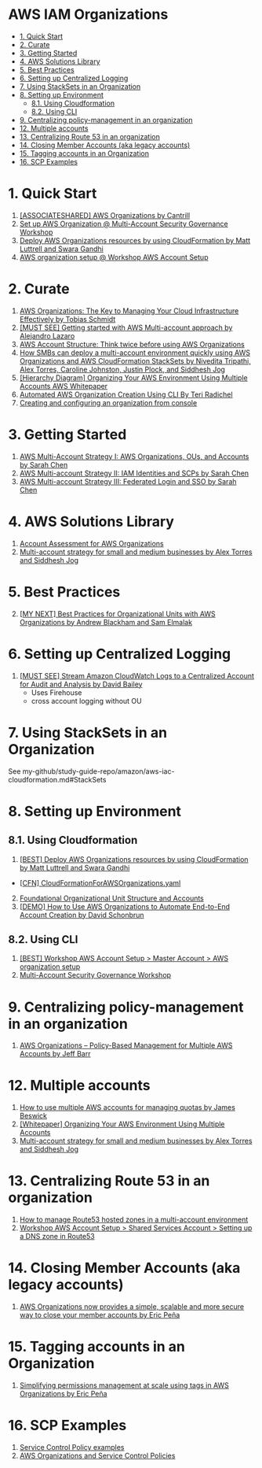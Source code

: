 <h1>AWS IAM Organizations</h1>

<!-- TOC -->

- [1. Quick Start](#1-quick-start)
- [2. Curate](#2-curate)
- [3. Getting Started](#3-getting-started)
- [4. AWS Solutions Library](#4-aws-solutions-library)
- [5. Best Practices](#5-best-practices)
- [6. Setting up Centralized Logging](#6-setting-up-centralized-logging)
- [7. Using StackSets in an Organization](#7-using-stacksets-in-an-organization)
- [8. Setting up Environment](#8-setting-up-environment)
  - [8.1. Using Cloudformation](#81-using-cloudformation)
  - [8.2. Using CLI](#82-using-cli)
- [9. Centralizing policy-management in an organization](#9-centralizing-policy-management-in-an-organization)
- [12. Multiple accounts](#12-multiple-accounts)
- [13. Centralizing Route 53 in an organization](#13-centralizing-route-53-in-an-organization)
- [14. Closing Member Accounts (aka legacy accounts)](#14-closing-member-accounts-aka-legacy-accounts)
- [15. Tagging accounts in an Organization](#15-tagging-accounts-in-an-organization)
- [16. SCP Examples](#16-scp-examples)

<!-- /TOC -->

# 1. Quick Start

1. [[ASSOCIATESHARED] AWS Organizations by Cantrill](https://learn.cantrill.io/courses/1820301/lectures/41301370)
1. [Set up AWS Organization @ Multi-Account Security Governance Workshop](https://catalog.us-east-1.prod.workshops.aws/workshops/d3f60827-89f2-46a8-9be7-6e7185bd7665/en-US/1-env-setup/setup-org)
2. [Deploy AWS Organizations resources by using CloudFormation by Matt Luttrell and Swara Gandhi](https://aws.amazon.com/blogs/security/deploy-aws-organizations-resources-by-using-cloudformation/)
3. [AWS organization setup @ Workshop AWS Account Setup](https://workshop-aws-account-setup.fstehle.com/master-account/aws-organization/)

# 2. Curate

1. [AWS Organizations: The Key to Managing Your Cloud Infrastructure Effectively by Tobias Schmidt](https://blog.awsfundamentals.com/aws-organizations-the-key-to-managing-your-cloud-infrastructure-effectively)
1. [[MUST SEE] Getting started with AWS Multi-account approach by Alejandro Lazaro ](https://dev.to/aws-builders/getting-started-with-aws-multi-account-approach-4j5c)
1. [AWS Account Structure: Think twice before using AWS Organizations](https://cloudonaut.io/aws-account-structure-think-twice-before-using-aws-organizations/)
1. [How SMBs can deploy a multi-account environment quickly using AWS Organizations and AWS CloudFormation StackSets by Nivedita Tripathi, Alex Torres, Caroline Johnston, Justin Plock, and Siddhesh Jog](https://aws.amazon.com/blogs/mt/deploy-a-multi-account-environment-in-under-30-minutes-using-aws-cloudformation-stacksets/)
1. [[Hierarchy Diagram] Organizing Your AWS Environment Using Multiple Accounts AWS Whitepaper](https://docs.aws.amazon.com/whitepapers/latest/organizing-your-aws-environment/core-concepts.html)
1. [Automated AWS Organization Creation Using CLI By Teri Radichel](https://medium.com/cloud-security/automated-aws-organization-creation-4d31519c4a32)
1. [Creating and configuring an organization from console](https://docs.aws.amazon.com/organizations/latest/userguide/orgs_tutorials_basic.html)

# 3. Getting Started

1. [AWS Multi-Account Strategy I: AWS Organizations, OUs, and Accounts by Sarah Chen](https://towardsaws.com/aws-multi-account-strategy-i-aws-organizations-ous-and-accounts-a4860f475161)
1. [AWS Multi-account Strategy II: IAM Identities and SCPs by Sarah Chen](https://medium.com/towards-aws/aws-multi-account-strategy-ii-iam-identities-and-scps-a84e371d72b7)
1. [AWS Multi-account Strategy III: Federated Login and SSO by Sarah Chen](https://medium.com/towards-aws/aws-multi-account-strategy-iii-federated-login-and-sso-cc49b8be164f)

# 4. AWS Solutions Library

1. [Account Assessment for AWS Organizations](https://aws.amazon.com/solutions/implementations/account-assessment-for-aws-organizations/)
2. [Multi-account strategy for small and medium businesses by Alex Torres and Siddhesh Jog](https://aws.amazon.com/blogs/mt/multi-account-strategy-for-small-and-medium-businesses/)

# 5. Best Practices

2. [[MY NEXT] Best Practices for Organizational Units with AWS Organizations by Andrew Blackham and Sam Elmalak ](https://aws.amazon.com/blogs/mt/best-practices-for-organizational-units-with-aws-organizations/)

# 6. Setting up Centralized Logging

1. [[MUST SEE] Stream Amazon CloudWatch Logs to a Centralized Account for Audit and Analysis by David Bailey](https://aws.amazon.com/blogs/architecture/stream-amazon-cloudwatch-logs-to-a-centralized-account-for-audit-and-analysis/)
    - Uses Firehouse
    - cross account logging without OU

# 7. Using StackSets in an Organization

See my-github/study-guide-repo/amazon/aws-iac-cloudformation.md#StackSets

# 8. Setting up Environment

## 8.1. Using Cloudformation

1. [[BEST] Deploy AWS Organizations resources by using CloudFormation by Matt Luttrell and Swara Gandhi](https://aws.amazon.com/blogs/security/deploy-aws-organizations-resources-by-using-cloudformation/)
- [[CFN] CloudFormationForAWSOrganizations.yaml](./templates/organizations/CloudFormationForAWSOrganizations.yaml)
2. [Foundational Organizational Unit Structure and Accounts](https://github.com/cloud-foundations-on-aws/cloud-foundations-templates/tree/main/organizations/foundational-organizational-unit-structure)
3. [[DEMO] How to Use AWS Organizations to Automate End-to-End Account Creation by David Schonbrun](https://aws.amazon.com/blogs/security/how-to-use-aws-organizations-to-automate-end-to-end-account-creation/)

## 8.2. Using CLI

1. [[BEST] Workshop AWS Account Setup > Master Account > AWS organization setup](https://workshop-aws-account-setup.fstehle.com/master-account/aws-organization/)
1. [Multi-Account Security Governance Workshop](https://catalog.us-east-1.prod.workshops.aws/workshops/d3f60827-89f2-46a8-9be7-6e7185bd7665/en-US/2-service-guardrails/cloudtrail)

# 9. Centralizing policy-management in an organization

1. [AWS Organizations – Policy-Based Management for Multiple AWS Accounts by Jeff Barr](https://aws.amazon.com/blogs/aws/aws-organizations-policy-based-management-for-multiple-aws-accounts/)

# 12. Multiple accounts

1. [How to use multiple AWS accounts for managing quotas by James Beswick](https://aws.amazon.com/blogs/compute/operating-lambda-application-design-and-service-quotas-part-1/)
2. [[Whitepaper] Organizing Your AWS Environment Using Multiple Accounts](https://docs.aws.amazon.com/whitepapers/latest/organizing-your-aws-environment/organizing-your-aws-environment.html)
3. [Multi-account strategy for small and medium businesses by Alex Torres and Siddhesh Jog](https://aws.amazon.com/blogs/mt/multi-account-strategy-for-small-and-medium-businesses/)

# 13. Centralizing Route 53 in an organization

1. [How to manage Route53 hosted zones in a multi-account environment](https://theburningmonk.com/2021/05/how-to-manage-route53-hosted-zones-in-a-multi-account-environment/)
1. [ Workshop AWS Account Setup > Shared Services Account > Setting up a DNS zone in Route53](https://workshop-aws-account-setup.fstehle.com/shared-services-account/route53/)

# 14. Closing Member Accounts (aka legacy accounts)

1. [AWS Organizations now provides a simple, scalable and more secure way to close your member accounts by Eric Peña](https://aws.amazon.com/blogs/mt/aws-organizations-now-provides-a-simple-scalable-and-more-secure-way-to-close-your-member-accounts/)

# 15. Tagging accounts in an Organization

1. [Simplifying permissions management at scale using tags in AWS Organizations by Eric Peña ](https://aws.amazon.com/blogs/mt/simplifying-permissions-management-at-scale-using-tags-in-aws-organizations/)

# 16. SCP Examples

1. [Service Control Policy examples](https://github.com/aws-samples/service-control-policy-examples/tree/main)
1. [AWS Organizations and Service Control Policies](https://github.com/hamidnazari/workshop-aws-org-scp)